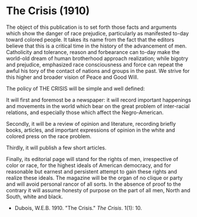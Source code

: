 # The Crisis (1910)

The object of this publication is to set forth those facts and arguments which show the danger of race prejudice, particularly as manifested to-day toward colored people. It takes its name from the fact that the editors believe that this is a critical time in the history of the advancement of men. Catholicity and tolerance, reason and forbearance can to-day make the world-old dream of human brotherhood approach realization; while bigotry and prejudice, emphasized race consciousness and force can repeat the awful his tory of the contact of nations and groups in the past. We strive for this higher and broader vision of Peace and Good Will.     

The policy of THE CRISIS will be simple and well defined:       

It will first and foremost be a newspaper: it will record important happenings and movements in the world which bear on the great problem of inter-racial relations, and especially those which affect the Negro-American.     

Secondly, it will be a review of opinion and literature, recording briefly books, articles, and important expressions of opinion in the white and colored press on the race problem.      

Thirdly, it will publish a few short articles.

Finally, its editorial page will stand for the rights of men, irrespective of color or race, for the highest ideals of American democracy, and for reasonable but earnest and persistent attempt to gain these rights and realize these ideals. The magazine will be the organ of no clique or party and will avoid personal rancor of all sorts. In the absence of proof to the contrary it will assume honesty of purpose on the part of all men, North and South, white and black.

* Dubois, W.E.B. 1910. "The Crisis." *The Crisis*. 1(1): 10.
